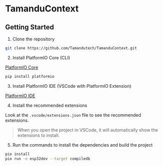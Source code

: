 # TamanduContext

## Getting Started

1. Clone the repository

```bash
git clone https://github.com/Tamandutech/TamanduContext.git
```

2. Install PlatformIO Core (CLI)

[PlatformIO Core](https://docs.platformio.org/en/latest/core/installation/index.html)

```bash
pip install platformio
```

3. Install PlatformIO IDE (VSCode with PlatformIO Extension)

[PlatformIO IDE](https://docs.platformio.org/en/latest/integration/ide/vscode.html)

4. Install the recommended extensions

Look at the `.vscode/extensions.json` file to see the recommended extensions.

> When you open the project in VSCode, it will automatically show the extensions to install.

5. Run the commands to install the dependencies and build the project

```bash
pio install
pio run -e esp32dev --target compiledb
```
